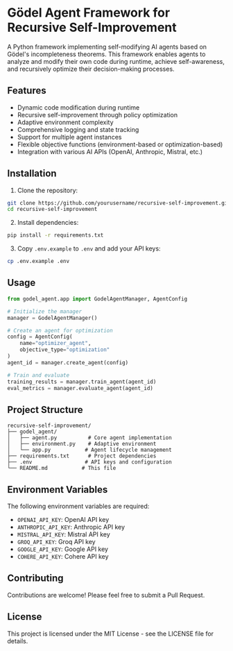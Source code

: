 # Gödel Agent Framework for Recursive Self-Improvement

A Python framework implementing self-modifying AI agents based on Gödel's incompleteness theorems. This framework enables agents to analyze and modify their own code during runtime, achieve self-awareness, and recursively optimize their decision-making processes.

## Features

- Dynamic code modification during runtime
- Recursive self-improvement through policy optimization
- Adaptive environment complexity
- Comprehensive logging and state tracking
- Support for multiple agent instances
- Flexible objective functions (environment-based or optimization-based)
- Integration with various AI APIs (OpenAI, Anthropic, Mistral, etc.)

## Installation

1. Clone the repository:
```bash
git clone https://github.com/yourusername/recursive-self-improvement.git
cd recursive-self-improvement
```

2. Install dependencies:
```bash
pip install -r requirements.txt
```

3. Copy `.env.example` to `.env` and add your API keys:
```bash
cp .env.example .env
```

## Usage

```python
from godel_agent.app import GodelAgentManager, AgentConfig

# Initialize the manager
manager = GodelAgentManager()

# Create an agent for optimization
config = AgentConfig(
    name="optimizer_agent",
    objective_type="optimization"
)
agent_id = manager.create_agent(config)

# Train and evaluate
training_results = manager.train_agent(agent_id)
eval_metrics = manager.evaluate_agent(agent_id)
```

## Project Structure

```
recursive-self-improvement/
├── godel_agent/
│   ├── agent.py          # Core agent implementation
│   ├── environment.py    # Adaptive environment
│   └── app.py           # Agent lifecycle management
├── requirements.txt      # Project dependencies
├── .env                 # API keys and configuration
└── README.md           # This file
```

## Environment Variables

The following environment variables are required:

- `OPENAI_API_KEY`: OpenAI API key
- `ANTHROPIC_API_KEY`: Anthropic API key
- `MISTRAL_API_KEY`: Mistral API key
- `GROQ_API_KEY`: Groq API key
- `GOOGLE_API_KEY`: Google API key
- `COHERE_API_KEY`: Cohere API key

## Contributing

Contributions are welcome! Please feel free to submit a Pull Request.

## License

This project is licensed under the MIT License - see the LICENSE file for details.
